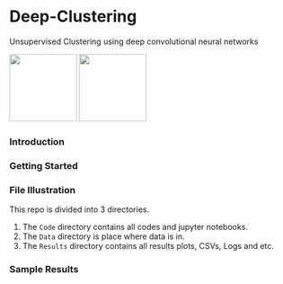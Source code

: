 # Deep-Clustering
Unsupervised Clustering using deep convolutional neural networks

<div float="left">
  <img src="https://www.tensorflow.org/images/tf_logo_transp.png" height="120" >
  <img src="https://s3.amazonaws.com/keras.io/img/keras-logo-2018-large-1200.png" height="120">
</div>
<div float="right">

</div>

### Introduction

### Getting Started

### File Illustration
This repo is divided into 3 directories. 
 1. The `Code` directory contains all codes and jupyter notebooks.
 2. The `Data` directory is place where data is in.
 3. The `Results` directory contains all results plots, CSVs, Logs and etc.


### Sample Results
